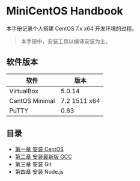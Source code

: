 # MiniCentOS Handbook

本手册记录个人搭建 CentOS 7.x x64 开发环境的过程。

> 本手册中，安装工具以编译安装为主。

## 软件版本

|      软件         |       版本         |
|-------------------|-------------------|
| VirtualBox        | 5.0.14            |
| CentOS Minimal    | 7.2 1511 x64      |
| PuTTY             | 0.63              |

## 目录

- [第一章 安装 CentOS](./chapters/01.system-installation.md)
- [第二章 安装最新版 GCC](./chapters/02.compile-latest-gcc.md)
- 第三章 安装 Git
- 第四章 安装 Node.js
